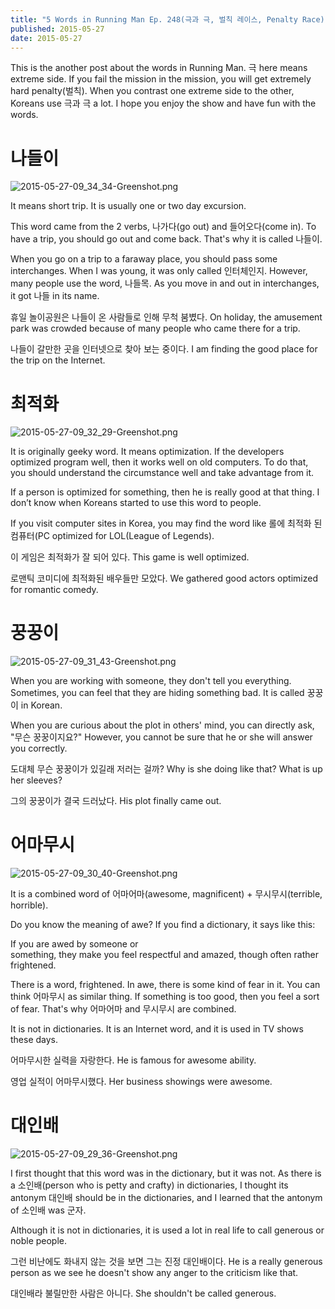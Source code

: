 ```yaml
---
title: "5 Words in Running Man Ep. 248(극과 극, 벌칙 레이스, Penalty Race) - Learn Korean with Running Man"
published: 2015-05-27
date: 2015-05-27
---
```

This is the another post about the words in Running Man. 극 here means extreme side. If you fail the mission in the mission, you will get extremely hard penalty(벌칙). When you contrast one extreme side to the other, Koreans use 극과 극 a lot. I hope you enjoy the show and have fun with the words.

#  나들이

![2015-05-27-09_34_34-Greenshot.png ](/images/2015-05-27-09_34_34-Greenshot.png )

It means short trip. It is usually one or two day excursion.

This word came from the 2 verbs, 나가다(go out) and 들어오다(come in). To have a trip, you should go out and come back. That's why it is called 나들이.

When you go on a trip to a faraway place, you should pass some interchanges. When I was young, it was only called 인터체인지. However, many people use the word, 나들목. As you move in and out in interchanges, it got 나들 in its name.

휴일 놀이공원은 나들이 온 사람들로 인해 무척 붐볐다.
On holiday, the amusement park was crowded because of many people who came there for a trip.

나들이 갈만한 곳을 인터넷으로 찾아 보는 중이다.
I am finding the good place for the trip on the Internet.

#  최적화

![2015-05-27-09_32_29-Greenshot.png ](/images/2015-05-27-09_32_29-Greenshot.png )

It is originally geeky word. It means optimization. If the developers optimized program well, then it works well on old computers. To do that, you should understand the circumstance well and take advantage from it.

If a person is optimized for something, then he is really good at that thing. I don’t know when Koreans started to use this word to people.

If you visit computer sites in Korea, you may find the word like 롤에 최적화 된 컴퓨터(PC optimized for LOL(League of Legends).

이 게임은 최적화가 잘 되어 있다.
This game is well optimized.

로맨틱 코미디에 최적화된 배우들만 모았다.
We gathered good actors optimized for romantic comedy.

#  꿍꿍이

![2015-05-27-09_31_43-Greenshot.png ](/images/2015-05-27-09_31_43-Greenshot.png )

When you are working with someone, they don't tell you everything. Sometimes, you can feel that they are hiding something bad. It is called 꿍꿍이 in Korean.

When you are curious about the plot in others' mind, you can directly ask, "무슨 꿍꿍이지요?" However, you cannot be sure that he or she will answer you correctly.

도대체 무슨 꿍꿍이가 있길래 저러는 걸까?
Why is she doing like that? What is up her sleeves?

그의 꿍꿍이가 결국 드러났다.
His plot finally came out.

#  어마무시

![2015-05-27-09_30_40-Greenshot.png ](/images/2015-05-27-09_30_40-Greenshot.png )

It is a combined word of 어마어마(awesome, magnificent) + 무시무시(terrible, horrible).

Do you know the meaning of awe? If you find a dictionary, it says like this:

If you are awed by someone or something, they make you feel respectful and amazed, though often rather frightened.

There is a word, frightened. In awe, there is some kind of fear in it. You can think 어마무시 as similar thing. If something is too good, then you feel a sort of fear. That's why 어마어마 and 무시무시 are combined.

It is not in dictionaries. It is an Internet word, and it is used in TV shows these days.

어마무시한 실력을 자랑한다.
He is famous for awesome ability.

영업 실적이 어마무시했다.
Her business showings were awesome.

#  대인배

![2015-05-27-09_29_36-Greenshot.png ](/images/2015-05-27-09_29_36-Greenshot.png )

I first thought that this word was in the dictionary, but it was not. As there is a 소인배(person who is petty and crafty) in dictionaries, I thought its antonym 대인배 should be in the dictionaries, and I learned that the antonym of 소인배 was 군자.

Although it is not in dictionaries, it is used a lot in real life to call generous or noble people.

그런 비난에도 화내지 않는 것을 보면 그는 진정 대인배이다.
He is a really generous person as we see he doesn't show any anger to the criticism like that.

대인배라 불릴만한 사람은 아니다.
She shouldn't be called generous.